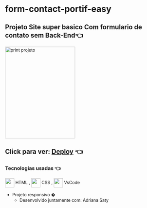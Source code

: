 # form-contact-portif-easy

## Projeto Site super basico Com formulario de contato sem Back-End👈 
<img alt='print projeto' align="center" height="300" width="230" src="../master/img/print.png">



## Click para ver: <a href='https://joaogabrielz.github.io/port-easy-contactForm/'>Deploy</a> 👈 

### Tecnologias usadas 👈 
<img align="center" height="30" width="30" src="https://cdn.jsdelivr.net/gh/devicons/devicon/icons/html5/html5-original.svg"> HTML , 
<img align="center" height="30" width="30" src="https://cdn.jsdelivr.net/gh/devicons/devicon/icons/css3/css3-original.svg"> CSS , 
<img align="center" height="30" width="30" src="https://cdn.jsdelivr.net/gh/devicons/devicon/icons/vscode/vscode-original.svg"> VsCode 
- Projeto responsivo  �
  - Desenvolvido juntamente com: Adriana Saty
